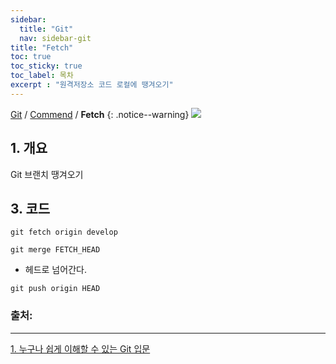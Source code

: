 ```yaml
---
sidebar:
  title: "Git"
  nav: sidebar-git
title: "Fetch"
toc: true
toc_sticky: true
toc_label: 목차
excerpt : "원격저장소 코드 로컬에 땡겨오기"
---
```

[Git](/git/) / [Commend](/git/commend/) / **Fetch**
{: .notice--warning}
![](https://git-scm.com/images/logo@2x.png)

## 1. 개요
Git 브랜치 땡겨오기

## 3. 코드
```
git fetch origin develop
```

```
git merge FETCH_HEAD 
```
* 헤드로 넘어간다.

```
git push origin HEAD
```



### 출처:

---

[1. 누구나 쉽게 이해할 수 있는 Git 입문](https://backlog.com/git-tutorial/kr/stepup/stepup3_2.html)

